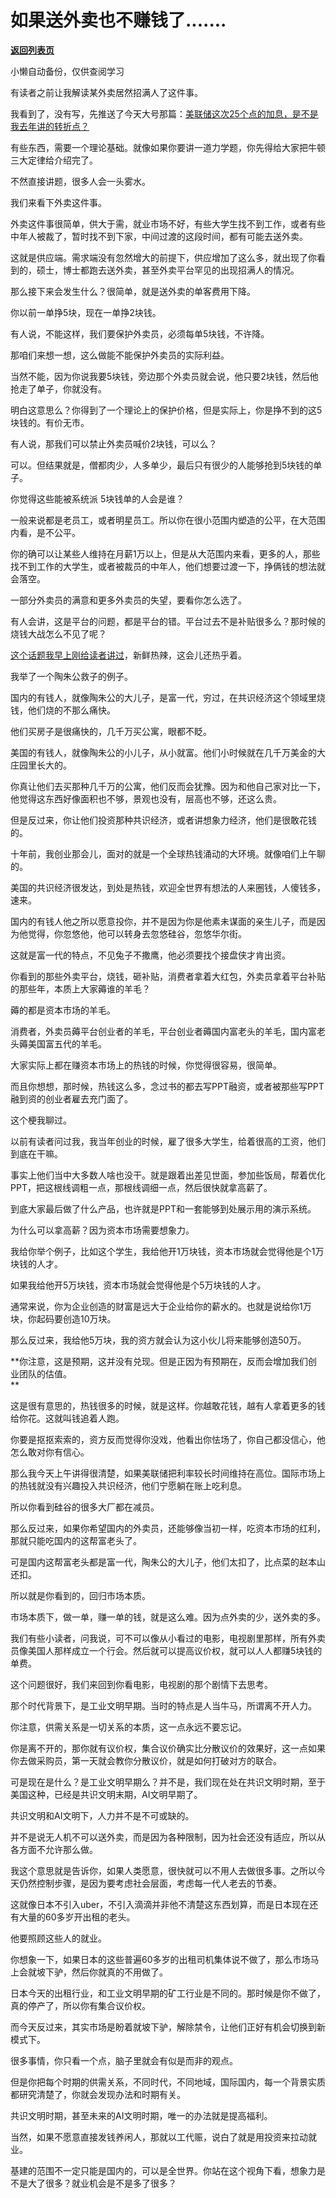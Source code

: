 # 如果送外卖也不赚钱了.......

[**返回列表页**](/gzh/记忆承载3)

小懒自动备份，仅供查阅学习

有读者之前让我解读某外卖居然招满人了这件事。  

我看到了，没有写，先推送了今天大号那篇：[美联储这次25个点的加息，是不是我去年讲的转折点？](http://mp.weixin.qq.com/s?__biz=MzU0MjYwNDU2Mw==&mid=2247510213&idx=1&sn=981164c76a9df2e560645bf6601c2002&chksm=fb1ac4b9cc6d4daff2e565b0ad39a2e1573567d05b0a53424fe2d45e423071964928dea39d70&scene=21#wechat_redirect)  

有些东西，需要一个理论基础。就像如果你要讲一道力学题，你先得给大家把牛顿三大定律给介绍完了。

不然直接讲题，很多人会一头雾水。  

我们来看下外卖这件事。  

外卖这件事很简单，供大于需，就业市场不好，有些大学生找不到工作，或者有些中年人被裁了，暂时找不到下家，中间过渡的这段时间，都有可能去送外卖。  

这就是供应端。需求端没有忽然增大的前提下，供应增加了这么多，就出现了你看到的，硕士，博士都跑去送外卖，甚至外卖平台罕见的出现招满人的情况。

那么接下来会发生什么？很简单，就是送外卖的单客费用下降。  

你以前一单挣5块，现在一单挣2块钱。  

有人说，不能这样，我们要保护外卖员，必须每单5块钱，不许降。  

那咱们来想一想，这么做能不能保护外卖员的实际利益。  

当然不能，因为你说我要5块钱，旁边那个外卖员就会说，他只要2块钱，然后他抢走了单子，你就没有。

明白这意思么？你得到了一个理论上的保护价格，但是实际上，你是挣不到的这5块钱的。有价无市。  

有人说，那我们可以禁止外卖员喊价2块钱，可以么？  

可以。但结果就是，僧都肉少，人多单少，最后只有很少的人能够抢到5块钱的单子。

你觉得这些能被系统派 5块钱单的人会是谁？  

一般来说都是老员工，或者明星员工。所以你在很小范围内塑造的公平，在大范围内看，是不公平。

你的确可以让某些人维持在月薪1万以上，但是从大范围内来看，更多的人，那些找不到工作的大学生，或者被裁员的中年人，他们想要过渡一下，挣俩钱的想法就会落空。  

一部分外卖员的满意和更多外卖员的失望，要看你怎么选了。  

有人会讲，这是平台的问题，都是平台的错。平台过去不是补贴很多么？那时候的烧钱大战怎么不见了呢？  

[这个话题我早上刚给读者讲过](http://mp.weixin.qq.com/s?__biz=MzU0MjYwNDU2Mw==&mid=2247510213&idx=1&sn=981164c76a9df2e560645bf6601c2002&chksm=fb1ac4b9cc6d4daff2e565b0ad39a2e1573567d05b0a53424fe2d45e423071964928dea39d70&scene=21#wechat_redirect)，新鲜热辣，这会儿还热乎着。  

我举了一个陶朱公救子的例子。  

国内的有钱人，就像陶朱公的大儿子，是富一代，穷过，在共识经济这个领域里烧钱，他们烧的不那么痛快。

他们买房子是很痛快的，几千万买公寓，眼都不眨。  

美国的有钱人，就像陶朱公的小儿子，从小就富。他们小时候就在几千万美金的大庄园里长大的。  

你真让他们去买那种几千万的公寓，他们反而会犹豫。因为和他自己家对比一下，他觉得这东西好像面积也不够，景观也没有，层高也不够，还这么贵。

但是反过来，你让他们投资那种共识经济，或者讲想象力经济，他们是很敢花钱的。  

十年前，我创业那会儿，面对的就是一个全球热钱涌动的大环境。就像咱们上午聊的。

美国的共识经济很发达，到处是热钱，欢迎全世界有想法的人来圈钱，人傻钱多，速来。  

国内的有钱人他之所以愿意投你，并不是因为你是他素未谋面的亲生儿子，而是因为他觉得，你忽悠他，他可以转身去忽悠硅谷，忽悠华尔街。  

这就是富一代的特点，不见兔子不撒鹰，他必须要找个接盘侠才肯出资。  

你看到的那些外卖平台，烧钱，砸补贴，消费者拿着大红包，外卖员拿着平台补贴的那些年，本质上大家薅谁的羊毛？

薅的都是资本市场的羊毛。

消费者，外卖员薅平台创业者的羊毛，平台创业者薅国内富老头的羊毛，国内富老头薅美国富五代的羊毛。

大家实际上都在赚资本市场上的热钱的时候，你觉得很容易，很简单。  

而且你想想，那时候，热钱这么多，念过书的都去写PPT融资，或者被那些写PPT融到资的创业者雇去充门面了。  

这个梗我聊过。  

以前有读者问过我，我当年创业的时候，雇了很多大学生，给着很高的工资，他们到底在干嘛。  

事实上他们当中大多数人啥也没干。就是跟着出差见世面，参加些饭局，帮着优化PPT，把这根线调粗一点，那根线调细一点，然后很快就拿高薪了。

到底大家最后做了什么产品，也许就是PPT和一套能够到处展示用的演示系统。  

为什么可以拿高薪？因为资本市场需要想象力。  

我给你举个例子，比如这个学生，我给他开1万块钱，资本市场就会觉得他是个1万块钱的人才。  

如果我给他开5万块钱，资本市场就会觉得他是个5万块钱的人才。

通常来说，你为企业创造的财富是远大于企业给你的薪水的。也就是说给你1万块，你起码要创造10万块。  

那么反过来，我给他5万块，我的资方就会认为这小伙儿将来能够创造50万。

 **你注意，这是预期，这并没有兑现。但是正因为有预期在，反而会增加我们创业团队的估值。  
**

这是很有意思的，热钱很多的时候，就是这样。你越敢花钱，越有人拿着更多的钱给你花。这就叫钱追着人跑。  

你要是抠抠索索的，资方反而觉得你没戏，他看出你怯场了，你自己都没信心，他怎么敢对你有信心。  

那么我今天上午讲得很清楚，如果美联储把利率较长时间维持在高位。国际市场上的热钱就没有兴趣投入共识经济，他们宁愿躺在账上吃利息。  

所以你看到硅谷的很多大厂都在减员。  

那么反过来，如果你希望国内的外卖员，还能够像当初一样，吃资本市场的红利，那就只能吃国内的这帮富老头了。

可是国内这帮富老头都是富一代，陶朱公的大儿子，他们太扣了，比点菜的赵本山还扣。

所以就是你看到的，回归市场本质。

市场本质下，做一单，赚一单的钱，就是这么难。因为点外卖的少，送外卖的多。

我们有些小读者，问我说，可不可以像从小看过的电影，电视剧里那样，所有外卖员像美国人那样成立一个行会。然后就可以提高议价权，就可以人人都赚5块钱的单费。

这个问题很好，我们来回到你看电影，电视剧的那个剧情下去思考。  

那个时代背景下，是工业文明早期。当时的特点是人当牛马，所谓离不开人力。  

你注意，供需关系是一切关系的本质，这一点永远不要忘记。

你是离不开的，那你就有议价权，集合议价确实比分散议价的效果好，这一点如果你去做采购员，第一天就会教你分散议价，就是如何打破对方的联合。  

可是现在是什么？是工业文明早期么？并不是，我们现在处在共识文明时期，至于美国这种，已经是共识文明末期，AI文明早期了。  

共识文明和AI文明下，人力并不是不可或缺的。  

并不是说无人机不可以送外卖，而是因为各种限制，因为社会还没有适应，所以从各方面不允许那么做。  

我这个意思就是告诉你，如果人类愿意，很快就可以不用人去做很多事。之所以今天仍然控制步骤，是因为要考虑社会层面，考虑每一代人老去的节奏。  

这就像日本不引入uber，不引入滴滴并非他不清楚这东西划算，而是日本现在还有大量的60多岁开出租的老头。  

他要照顾这些人的就业。

你想象一下，如果日本的这些普遍60多岁的出租司机集体说不做了，那么市场马上会就坡下驴，然后你就真的不用做了。  

日本今天的出租行业，和工业文明早期的矿工行业是不同的。那时候是你不做了，真的停产了，所以你有集合议价权。

而今天反过来，其实市场是盼着就坡下驴，解除禁令，让他们正好有机会切换到新模式下。

很多事情，你只看一个点，脑子里就会有似是而非的观点。  

但是你把每个时期的供需关系，不同时代，不同地域，国际国内，每一个背景实质都研究清楚了，你就会发现办法和时期有关。

共识文明时期，甚至未来的AI文明时期，唯一的办法就是提高福利。

当然，如果不愿意直接发钱养闲人，那就以工代赈，说白了就是用投资来拉动就业。

基建的范围不一定只能是国内的，可以是全世界。你站在这个视角下看，想象力是不是大了很多？就业机会是不是多了很多？

